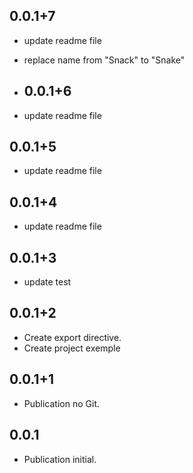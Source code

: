 ## 0.0.1+7

* update readme file
* replace name from "Snack" to "Snake"
* ## 0.0.1+6

* update readme file
## 0.0.1+5

* update readme file
## 0.0.1+4

* update readme file
## 0.0.1+3

* update test
## 0.0.1+2

* Create export directive.
* Create project exemple
## 0.0.1+1

* Publication no Git.

## 0.0.1

* Publication initial.
